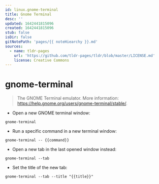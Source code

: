 ```yaml
---
id: linux.gnome-terminal
title: Gnome Terminal
desc: ''
updated: 1642441815096
created: 1642441815096
stub: false
isDir: false
gitNotePath: 'pages/{{ noteHiearchy }}.md'
sources:
  - name: tldr-pages
    url: 'https://github.com/tldr-pages/tldr/blob/master/LICENSE.md'
    license: Creative Commons
---
```

# gnome-terminal

> The GNOME Terminal emulator.
> More information: <https://help.gnome.org/users/gnome-terminal/stable/>.

- Open a new GNOME terminal window:

`gnome-terminal`

- Run a specific command in a new terminal window:

`gnome-terminal -- {{command}}`

- Open a new tab in the last opened window instead:

`gnome-terminal --tab`

- Set the title of the new tab:

`gnome-terminal --tab --title "{{title}}"`

